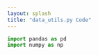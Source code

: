 ```yaml
---
layout: splash
title: "data_utils.py Code"
---
```


```python
import pandas as pd
import numpy as np
```

